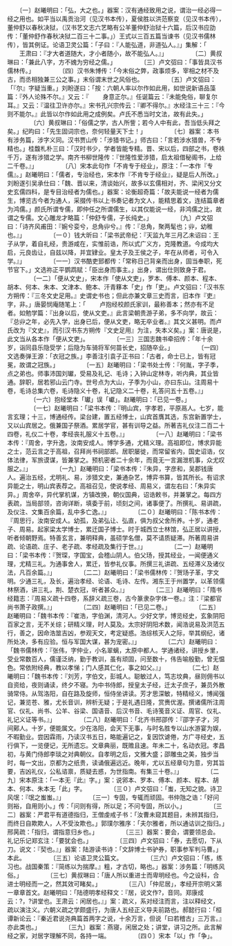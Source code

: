 <!-- { "loadSidebar": true } -->
　　〔一〕赵曦明曰：「弘，大之也。」器案：汉有通经致用之说，谓治一经必得一经之用也。如平当以禹贡治河（见汉书本传），夏侯胜以洪范察变（见汉书本传），董仲舒以春秋决狱，（汉书艺文志六艺略有公羊董仲舒治狱十六篇，后汉书应劭传：「董仲舒作春秋决狱二百三十二事。」）王式以三百五篇当谏书（见汉书儒林传），皆其例证。论语卫灵公篇：「子曰：『人能弘道，非道弘人。』」集解：「
　　王肃曰：『才大者道随大，才小者随小，故不能弘人。』」
　　
　　〔二〕黄叔琳曰：「兼此八字，方不媿为穷经之儒。」
　　
　　〔三〕卢文弨曰：「事皆具汉书儒林传。」
　　
　　〔四〕汉书朱博传：「今末俗之弊，政事烦多，宰相之材不及古，而丞相独兼三公之事。」末俗谓末世之风俗也。
　　
　　〔五〕卢文弨曰：「『尔』字疑当重。」刘盼遂曰：「按：六朝人率以尔作如此用，如世说新语品藻篇：『外人论殊不尔。』又云：『
　　身意正尔。』任诞篇云：『未能免俗，聊复尔耳。』又云：『温往卫许亦尔。』宋书孔兴宗传云：『卿不得尔。』水经注三十三：『今则不能尔。』此皆以尔作如此用之成例矣。卢氏不悉当时文法，故有此失。」
　　
　　〔六〕黄叔琳曰：「俗儒之学，古人所訾；若今人中有此，吾当低头拜之矣。」纪昀曰：「先生固词宗也，奈何轻量天下士！」
　　
　　〔七〕器案：本书有涉务篇，涉字义同。汉书贾山传：「涉猎书记。」师古曰：「言若涉水猎兽，不专精也。」桂馥札朴三曰：「汉时书少，学者皆能专精。晋、宋以后，四部之书，卷袟千万，遂有涉猎之学。南齐书柳世隆传：『世隆性爱涉猎，启太祖借秘阁书，上给二千卷。』」
　　
　　〔八〕宋本此句作「不肯专于经业」，原注：「一本作『专儒』。」赵曦明曰：「儒者，专治经也，宋本作『不肯专于经业』，疑是后人所改。」刘盼遂引吴承仕曰：「魏、晋以来，清谈始兴，故多以玄儒相对，齐、梁闲又分文史玄儒四科，是专目治经者为儒也。」器案：论衡超奇篇：「故夫能说一经者为儒生，博览古今者为通人，采掇传书以上书奏记者为文人，能精思着文，连结篇章者为鸿儒。」颜氏所谓专儒，即仲任之所谓儒生，以其仅能说一经，非鸿儒之比，故谓之专儒。文心雕龙才略篇：「仲舒专儒，子长纯史。」
　　
　　〔九〕卢文弨曰：「诗齐风甫田：『婉兮娈兮，总角丱兮。』传：『总角，聚两髦也；丱，幼稚也。』」
　　
　　〔一０〕钱大昕曰：「梁书武帝纪：『天监九年三月乙未诏曰：王子从学，着自礼经，贵游咸在，实惟前诰，所以式广义方，克隆教道。今成均大启，元良齿让，自兹以降，并宜肄业。皇太子及王侯之子，年在从师者，可令入学。』」
　　
　　〔一一〕汉书酷吏郅都传：「常称日己背亲而出身，固当奉职，死节官下。」文选祢正平鹦鹉赋：「臣出身而事主。」出身，谓出仕则致身于君。
　　
　　〔一二〕「便从文史」，宋本作「使从文吏」，罗本、傅本、颜本、程本、胡本、何本、朱本、文津本、鲍本、汗青簃本「史」作「吏」。卢文弨曰：「汉书东方朔传：『三冬文史足用。』史谓史书也；但此亦兼文章三史而言，旧本作『吏』字，非。」唐晏悯庵随笔上：「
　　卢抱经校颜氏家训，最称善本；然亦有不足者。如勉学篇：『出身以后，使从文吏。』此言梁朝贵游子弟，多不向学，故云：『总丱之年，必先入学，出身已后，便从文吏，略无卒业者。』其文义甚明。而卢氏改为『文史』，而引汉书东方朔传『文史足用』为注，失本义矣。」案：唐说是，此文当从各本作「便从文吏」。
　　
　　〔一三〕三国志魏书牵招传：「年十余岁，诣同县乐隐受学；后隐为车骑将军何苗长史，招随卒业。」
　　
　　〔一四〕文选奏弹王源：「衣冠之族。」李善注引袁子正书曰：「古者，命士已上，皆有冠冕，故谓之冠族。」
　　
　　〔一五〕赵曦明曰：「梁书处士传：『何胤，字子季，点之弟也。师事沛国刘瓛，受易及礼记、毛诗；入钟山定林寺，听内典，其业皆通。辞职，居若邪山云门寺。世号点为大山，子季为小山，亦曰东山。注周易十卷，毛诗总集六卷，毛诗隐义十卷，礼记隐义二十卷，礼答问五十五卷。』」
　　
　　〔一六〕抱经堂本「瓛」误「巘」。赵曦明曰：「已见一卷。」
　　
　　〔一七〕赵曦明曰：「梁书本传：『明山宾，字孝若，平原鬲人。七岁，能言玄理；十三，博通经传。梁台建，置五经博士，山宾首膺其选，东宫新置学士，又以山宾居之。俄兼国子祭酒。累居学官，甚有训导之益。所著吉礼仪注二百二十四卷，礼仪二十卷，孝经丧礼服义十五卷。』」
　　
　　〔一八〕赵曦明曰：「梁书本传：『周舍，字升逸，汝南安成人。博学多通，尤精义理。高祖即位，博求异能之士，范云言之于高祖，召拜尚书祠部郎。居职屡徙，而常留省内，国史诏诰，仪体法律，军旅谟谋，皆兼掌之。预机密者二十余年，而竟无一言漏泄机事，众尤叹服之。』」
　　
　　〔一九〕赵曦明曰：「梁书本传：『朱异，字彦和，吴郡钱唐人。遍治五经，尤明礼、易，涉猎文史，兼通杂艺，博弈书算，皆其所长。有诏求异能之士，明山宾表荐之。高祖召见，使说孝经、周易义，谓左右曰：「朱异实异。」周舍卒，异代掌机谋，方镇改换，朝仪国典，诏诰敕书，并兼掌之。每四方表疏，当局部领，咨询详断，填委于前，顷刻之间，诸事便了。所撰礼、易讲疏，及仪注、文集百余篇，乱中多亡逸。』」
　　
　　〔二０〕赵曦明曰：「陈书本传：『周思行，汝南安成人。幼孤，及弟弘让、弘直，俱为叔父舍所养。十岁，通老子、周易。起家梁太学博士，累迁国子博士。时于城西立士林馆，弘正居以讲授，听者倾朝野焉。特善玄言，兼明释典，虽硕学名僧，莫不请质疑滞。所著周易讲疏、论语疏、庄子、老子疏、孝经疏及集行于世。』」
　　
　　〔二一〕赵曦明曰：「梁书本传：『贺琛，字国宝，会稽山阴人。伯父玚，授其经业，一闻便通义理，尤精三礼。为通事舍人，累迁，皆参礼仪事。所撰三礼讲疏、五经滞义及诸仪法，凡百余篇。』」
　　
　　〔二二〕赵曦明曰：「梁书儒林传：『贺玚子革，字文明。少通三礼，及长，遍治孝经、论语、毛诗、左传。湘东王于州置学，以革领儒林祭酒，讲三礼，荆、楚衣冠，听者甚众。』」
　　
　　〔二三〕赵曦明曰：「隋书经籍志：『周易义疏十四卷，系辞义疏三卷，古今篆隶杂字体一卷。』注：『梁都官尚书萧子政撰。』」
　　
　　〔二四〕赵曦明曰：「已见二卷。」
　　
　　〔二五〕赵曦明曰：「魏书本传：『崔浩，字伯渊，清河人。少好文学，博览经史，玄象阴阳百家之言，无不关综；研精义理，时人莫及。太宗好阴阳术数，闻浩说易及洪范五行，善之，因命浩筮吉凶，参观天文，考定疑惑。浩综核天人之际，举其纲纪，诸所处决，多有应验。恒与军国大谋，甚为宠密。』」
　　
　　〔二六〕赵曦明曰：「魏书儒林传：『张伟，字仲业，小名翠螭，太原中都人。学通诸经，讲授乡里，受业常数百人，儒谨泛纳，勤于教训，虽有顽固，问至数十，伟告喻殷勤，曾无愠色。常依附经典，教以孝悌；门人感其仁化，事之如父。』」
　　
　　〔二七〕赵曦明曰：「魏书本传：『刘芳，字伯文，彭城人。聪敏过人，笃志坟典，昼则佣书以自资给，夜则诵读，终夕不寝。为中书侍郎，授皇太子经，迁太子庶子，兼员外散骑常侍。从驾洛阳，自在路及旋师，恒侍坐讲读。芳才思深敏，特精经义，博闻强记，兼览苍、雅，尤长音训，辨析无疑；于是礼遇日隆，赏赉优渥。撰诸儒所注周官、仪礼、尚书、公羊、谷梁、国语音、后汉书音、毛诗笺音义证、周官、仪礼、礼记义证等书。』」
　　
　　〔二八〕赵曦明曰：「北齐书邢邵传：『邵字子才，河间鄚人。十岁，便能属文。少在洛阳，会天下无事，与时名胜专以山水游宴为娱，不暇勤业。尝因霖雨，乃读汉书五日，略能遍记之，复因饮谑倦，方广寻经史，五行俱下，一览便记，无所遗忘。文章典丽，既赡且速。年未二十，名动衣冠。孝昌初，与黄门侍郎李琰之对典朝仪。自孝明之后，文雅大盛；邵雕虫之美，独步当时，每一文出，京都为之纸贵，读诵俄遍远近。晚年，尤以五经章句为意，穷其旨要，吉凶礼仪，公私谘禀，质疑去惑，为世指南。有集三十卷。』」
　　
　　〔二九〕宋本原注：「一本无『此』字。」案：说郛本、罗本、傅本、颜本、程本、胡本、何本、朱本无「此」字。
　　
　　〔三０〕卢文弨曰：「蚩，无知之貌。诗卫风氓：『氓之蚩蚩。』」
　　
　　〔三一〕专固，专辄而顽固。书仲虺之诰：「好问则裕，自用则小。」传：「问则有得，所以足；不问专固，所以小。」
　　
　　〔三二〕器案：严君平有道德指归，王僧虔戒子书：「汝曹未窥其题目，未辨其指归，而终日自欺欺人，人不受汝欺也。」郭璞尔雅序：「夫尔雅者，所以通诂训之指归。」邢昺疏：「指归，谓指意归乡也。」
　　
　　〔三三〕器案：要会，谓要领总会。礼记乐记郑玄注：「要犹会也。」
　　
　　〔三四〕卢文弨曰：「券，去愿切，下从刀。说文：『契也。』」器案：陆游读书诗：「文辞博士书驴券，职事参军判马曹。」本此。
　　
　　〔三五〕论语卫灵公篇文。
　　
　　〔三六〕卢文弨曰：「练，练习也。战国秦策：『简练以为揣摩。』粗，才古切，略也。」器案：涉务篇：「明练风俗。」
　　
　　〔三七〕黄叔琳曰：「唐人所以重进士而卑明经也。今之设科，合进士明经而一之，然其效可睹矣。」
　　
　　〔三八〕「仲尼居」，孝经开宗明义第一章章首文。赵曦明曰：「陆德明孝经释文：『居，说文作?，音同。郑康成云：?，?讲堂也。王肃云：闲居也。』」案：疏义，系对经注而言，注以释经文，疏以演注义。六朝义疏之学颇盛行，为唐人五经正义导夫前路也。郝懿行曰：「桓谭新论云：『秦近君说尧典篇首两字之说，十余万言，但说「曰若稽古」三万言。』亦此类也。」
　　
　　〔三九〕器案：燕寝，闲居之处；讲堂，讲习之所。此言解经之家，对居字理解不同，各持一端。
　　
　　〔四０〕宋本「以」作「争」。
　　
